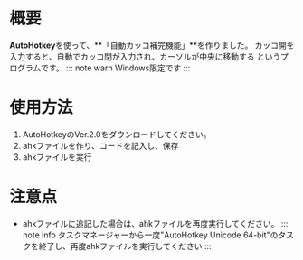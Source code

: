 # 概要
**AutoHotkey**を使って、**「自動カッコ補完機能」**を作りました。
カッコ開を入力すると、自動でカッコ閉が入力され、カーソルが中央に移動する というプログラムです。
::: note warn
Windows限定です
:::

# 使用方法
1. AutoHotkeyのVer.2.0をダウンロードしてください。
2. ahkファイルを作り、コードを記入し、保存
3. ahkファイルを実行

# 注意点
- ahkファイルに追記した場合は、ahkファイルを再度実行してください。
  ::: note info
  タスクマネージャーから一度"AutoHotkey Unicode 64-bit"のタスクを終了し、再度ahkファイルを実行してください
  :::
